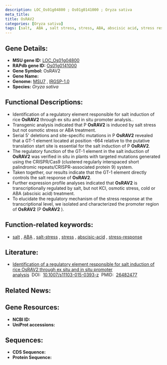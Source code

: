 ```yaml
---
description: LOC_Os01g04800 ; Os01g0141000 ; Oryza sativa
meta_title:
title: OsRAV2
categories: [Oryza sativa]
tags: [salt,  ABA , salt stress, stress, ABA, abscisic acid, stress response]
---
```


## Gene Details:
- **MSU gene ID:** [LOC_Os01g04800](http://rice.uga.edu/cgi-bin/ORF_infopage.cgi?orf=LOC_Os01g04800)  
- **RAPdb gene ID:** [Os01g0141000](https://rapdb.dna.affrc.go.jp/locus/?name=Os01g0141000)  
- **Gene Symbol:** OsRAV2
- **Gene Name:**
- **Genome:**  [MSU7](http://rice.uga.edu/)&nbsp;,&nbsp;[IRGSP-1.0](https://rapdb.dna.affrc.go.jp/download/irgsp1.html)
- **Species:** *Oryza sativa*

## Functional Descriptions:
   - Identification of a regulatory element responsible for salt induction of rice **OsRAV2** through ex situ and in situ promoter analysis..
   - Transgenic analysis indicated that P **OsRAV2** is induced by salt stress but not osmotic stress or ABA treatment.
   - Serial 5' deletions and site-specific mutations in P **OsRAV2** revealed that a GT-1 element located at position -664 relative to the putative translation start site is essential for the salt induction of P **OsRAV2**.
   - The regulatory function of the GT-1 element in the salt induction of **OsRAV2** was verified in situ in plants with targeted mutations generated using the CRISPR/Cas9 (clustered regularly interspaced short palindromic repeats/CRISPR-associated protein 9) system.
   - Taken together, our results indicate that the GT-1 element directly controls the salt response of **OsRAV2**.
   - Further expression profile analyses indicated that **OsRAV2** is transcriptionally regulated by salt, but not KCl, osmotic stress, cold or ABA (abscisic acid) treatment.
   - To elucidate the regulatory mechanism of the stress response at the transcriptional level, we isolated and characterized the promoter region of **OsRAV2** (P **OsRAV2** ).

## Function-related keywords:
   - [salt](/tags/salt/)&nbsp;,&nbsp;[ABA](/tags/ABA/)&nbsp;,&nbsp;[salt-stress](/tags/salt-stress/)&nbsp;,&nbsp;[stress](/tags/stress/)&nbsp;,&nbsp;[abscisic-acid](/tags/abscisic-acid/)&nbsp;,&nbsp;[stress-response](/tags/stress-response/)

## Literature:
   - [Identification of a regulatory element responsible for salt induction of rice OsRAV2 through ex situ and in situ promoter analysis](https://www.doi.org/10.1007/s11103-015-0393-z)&nbsp;&nbsp;DOI:&nbsp;&nbsp;[10.1007/s11103-015-0393-z](https://www.doi.org/10.1007/s11103-015-0393-z)&nbsp;&nbsp;PMID:&nbsp;&nbsp;[26482477](https://pubmed.ncbi.nlm.nih.gov/26482477/)

## Related News:

## Gene Resources:
- **NCBI ID:**  []()
- **UniProt accessions:** [](https://www.uniprot.org/uniprotkb//entry)

## Sequences:
- **CDS Sequence:**
- **Protein Sequence:**
